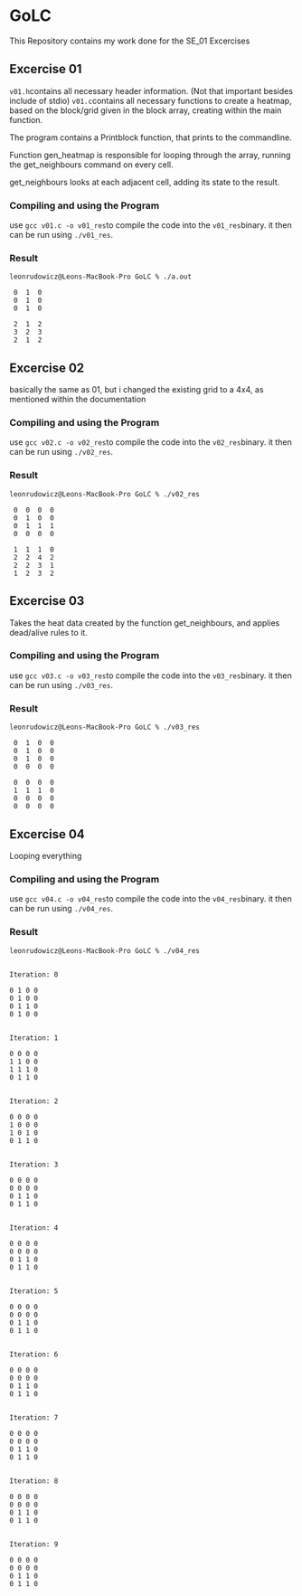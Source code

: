 # GoLC
This Repository contains my work done for the SE_01 Excercises

## Excercise 01
`v01.h`contains all necessary header information. (Not that important besides include of stdio)
`v01.c`contains all necessary functions to create a heatmap, based on the block/grid given in the block array, creating within the main function.

The program contains a Printblock function, that prints to the commandline.

Function gen_heatmap is responsible for looping through the array, running the get_neighbours command on every cell.

get_neighbours looks at each adjacent cell, adding its state to the result.

### Compiling and using the Program
use `gcc v01.c -o v01_res`to compile the code into the `v01_res`binary. it then can be run using `./v01_res`.
### Result
```console
leonrudowicz@Leons-MacBook-Pro GoLC % ./a.out 

 0  1  0 
 0  1  0 
 0  1  0 

 2  1  2 
 3  2  3 
 2  1  2 
```

## Excercise 02
basically the same as 01, but i changed the existing grid to a 4x4, as mentioned within the documentation
### Compiling and using the Program
use `gcc v02.c -o v02_res`to compile the code into the `v02_res`binary. it then can be run using `./v02_res`.
### Result
```console
leonrudowicz@Leons-MacBook-Pro GoLC % ./v02_res 

 0  0  0  0 
 0  1  0  0 
 0  1  1  1 
 0  0  0  0 

 1  1  1  0 
 2  2  4  2 
 2  2  3  1 
 1  2  3  2 
```

## Excercise 03
Takes the heat data created by the function get_neighbours, and applies dead/alive rules to it.
### Compiling and using the Program
use `gcc v03.c -o v03_res`to compile the code into the `v03_res`binary. it then can be run using `./v03_res`.
### Result
```console
leonrudowicz@Leons-MacBook-Pro GoLC % ./v03_res           

 0  1  0  0 
 0  1  0  0 
 0  1  0  0 
 0  0  0  0 

 0  0  0  0 
 1  1  1  0 
 0  0  0  0 
 0  0  0  0 
```

## Excercise 04
Looping everything
### Compiling and using the Program
use `gcc v04.c -o v04_res`to compile the code into the `v04_res`binary. it then can be run using `./v04_res`.
### Result
```console
leonrudowicz@Leons-MacBook-Pro GoLC % ./v04_res           


Iteration: 0

0 1 0 0 
0 1 0 0 
0 1 1 0 
0 1 0 0 


Iteration: 1

0 0 0 0 
1 1 0 0 
1 1 1 0 
0 1 1 0 


Iteration: 2

0 0 0 0 
1 0 0 0 
1 0 1 0 
0 1 1 0 


Iteration: 3

0 0 0 0 
0 0 0 0 
0 1 1 0 
0 1 1 0 


Iteration: 4

0 0 0 0 
0 0 0 0 
0 1 1 0 
0 1 1 0 


Iteration: 5

0 0 0 0 
0 0 0 0 
0 1 1 0 
0 1 1 0 


Iteration: 6

0 0 0 0 
0 0 0 0 
0 1 1 0 
0 1 1 0 


Iteration: 7

0 0 0 0 
0 0 0 0 
0 1 1 0 
0 1 1 0 


Iteration: 8

0 0 0 0 
0 0 0 0 
0 1 1 0 
0 1 1 0 


Iteration: 9

0 0 0 0 
0 0 0 0 
0 1 1 0 
0 1 1 0 
```